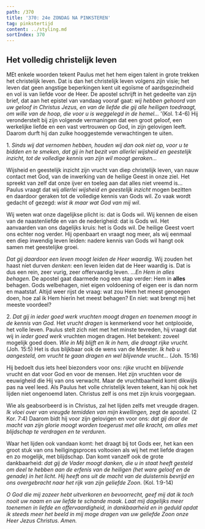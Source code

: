 ```yaml
---
path: /370
title: '370: 24e ZONDAG NA PINKSTEREN'
tag: pinkstertijd
content: ../styling.md
sortIndex: 370
---
```


## Het volledig christelijk leven

MEt enkele woorden tekent Paulus met het hem eigen talent in grote trekken het christelijk leven. Dat is dan het christelijk leven volgens _zijn_ visie; het leven dat geen angstige beperkingen kent uit egoïsme of aardsgezindheid en vol is van liefde voor de Heer. De apostel schrijft in het gedeelte van zijn brief, dat aan het epistel van vandaag vooraf gaat: _wij hebben gehoord van uw geloof in Christus Jezus, en van de liefde die gij alle heiligen toedraagt, om wille van de hoop, die voor u is weggelegd in de hemel..._ '(Kol. 1:4-6) Hij veronderstelt bij zijn volgende vermaningen dat een groot geloof, een werkelijke liefde en een vast vertrouwen op God, in zijn gelovigen leeft. Daarom durft hij dan zulke hooggestemde verwachtingen te uiten.

1\. _Sinds wij dat vernomen hebben, houden wij dan ook niet op, voor u te bidden en te smeken, dat gij in het bezit van allerlei wijsheid en geestelijk inzicht, tot de volledige kennis van zijn wil moogt geraken..._

Wijsheid en geestelijk inzicht zijn vrucht van diep christelijk leven, van nauw contact met God, van de inwerking van de heilige Geest in onze ziel. Het spreekt van zelf dat onze ijver en toeleg aan dat alles niet vreemd is... Paulus vraagt dat wij _allerlei wijsheid en geestelijk inzicht_ mogen bezitten en daardoor geraken tot de volledige kennis van Gods wil. Zo vaak wordt gedacht of gezegd: _wist ik maar wat God van mij wil_.

Wij weten wat onze dagelijkse plicht is: dat is Gods wil. Wij kennen de eisen van de naastenliefde en van de nederigheid: dat is Gods wil. Het aanvaarden van ons dagelijks kruis: het is Gods wil. De heilige Geest voert ons echter nog verder. Hij openbaart en vraagt nog meer, als wij eenmaal een diep inwendig leven leiden: nadere kennis van Gods wil hangt ook samen met geestelijke groei.

_Dat gij daardoor een leven moogt leiden de Heer waardig._ Wij zouden het haast niet durven _denken_: een leven leiden dat de Heer waardig is. Dat is dus een rein, zeer vurig, zeer offervaardig leven.
_...En Hem in alles behagen._ De apostel gaat daarmede nog een stap verder: Hem in **alles** behagen. Gods welbehagen, niet eigen voldoening of eigen eer is dan norm en maatstaf. Altijd weer rijst de vraag: wat zou Hem het meest genoegen doen, hoe zal ik Hem hierin het meest behagen? En niet: wat brengt mij het meeste voordeel?

2\. _Dat gij in ieder goed werk vruchten moogt dragen en toenemen moogt in de kennis van God._
Het _vrucht dragen_ is kenmerkend voor het ontplooide, het volle leven. Paulus stelt zich niet met het minste tevreden, hij vraagt dat wij in _ieder goed werk_ vruchten mogen dragen. Het betekent: zoveel mogelijk goed doen. _Wie in Mij blijft en Ik in hem, die draagt rijke vrucht._ (Joh. 15:5) Het is dus blijkbaar ook de wens van de Meester. _Ik heb u aangesteld, om vrucht te gaan dragen en wel blijvende vrucht..._ (Joh. 15:16)

Hij bedoelt dus iets heel biezonders voor ons: _rijke_ vrucht en _blijvende_ vrucht en dat voor God en voor de mensen. Het zijn vruchten voor de eeuwigheid die Hij van ons verwacht. Maar de vruchtbaarheid komt dikwijls pas na veel leed. Als Paulus het volle christelijk leven tekent, kan hij ook het lijden niet ongenoemd laten. Christus zelf is ons met zijn kruis voorgegaan.

Wie als geabsorbeerd is in Christus, zal het lijden zelfs met vreugde dragen. _Ik vloei over van vreugde temidden van mijn kwellingen,_ zegt de apostel. (2 Kor. 7:4) Daarom bidt hij voor zijn gelovigen en voor ons: _dat gij door de macht van zijn glorie moogt worden toegerust met alle kracht, om alles met blijdschap te verdragen en te verduren_. 

Waar het lijden ook vandaan komt: het draagt bij tot Gods eer, het kan een groot stuk van ons heiligingsproces voltooien als wij het met liefde dragen en zo mogelijk, met blijdschap. Dan komt vanzelf ook de grote dankbaarheid: _dat gij de Vader moogt danken, die u in staat heeft gesteld om deel te hebben aan de erfenis van de heiligen (het ware geloof en de genade) in het licht. Hij heeft ons uit de macht van de duisternis bevrijd en ons overgebracht naar het rijk van zijn geliefde Zoon_. (Kol. 1:9-14)

_O God die mij zozeer hebt uitverkoren en bevoorrecht, geef mij dat ik toch nooit uw naam en uw liefde te schande maak. Laat mij dagelijks meer toenemen in liefde en offervaardigheid, in dankbaarheid en in geduld opdat ik steeds meer het beeld in mij moge dragen van uw geliefde Zoon onze Heer Jezus Christus. Amen._
